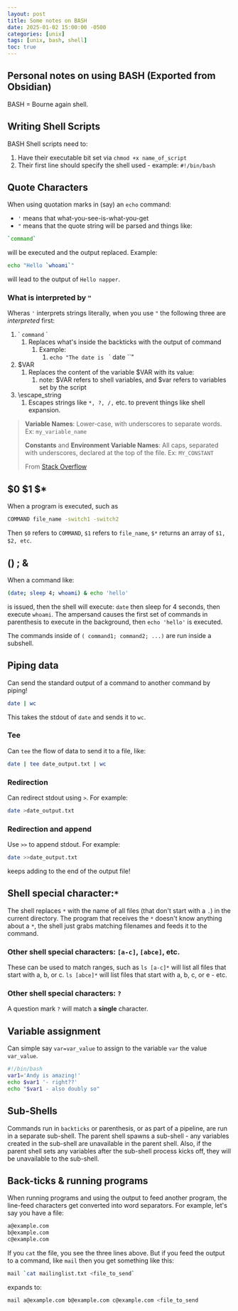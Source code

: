 ```yaml
---
layout: post
title: Some notes on BASH
date: 2025-01-02 15:00:00 -0500
categories: [unix]
tags: [unix, bash, shell]
toc: true
---
```


## Personal notes on using BASH (Exported from Obsidian)

BASH = Bourne again shell.

## Writing Shell Scripts

BASH Shell scripts need to:

1.  Have their executable bit set via `chmod +x name_of_script`
2.  Their first line should specify the shell used - example: `#!/bin/bash`

## Quote Characters

When using quotation marks in (say) an `echo` command:

- `'` means that what-you-see-is-what-you-get
- `"` means that the quote string will be parsed and things like:

```sh
`command`
```

will be executed and the output replaced. Example:

```sh
echo "Hello `whoami`"
```

will lead to the output of `Hello napper`.

### What is interpreted by `"`

Wheras `'` interprets strings literally, when you use `"` the following three are _interpreted_ first:

1.  \` `command` \`
    1. Replaces what's inside the backticks with the output of command
       1. Example:
          1. `echo "The date is ` \` date \``"
2.  $VAR
    1. Replaces the content of the variable $VAR with its value:
       1. note: $VAR refers to shell variables, and $var refers to variables set by the script
3.  \escape_string
    1. Escapes strings like `*, ?, /,` etc. to prevent things like shell expansion.

> **Variable Names**: Lower-case, with underscores to separate words. Ex: `my_variable_name`
>
> **Constants** and **Environment Variable Names**: All caps, separated with underscores, declared at the top of the file. Ex: `MY_CONSTANT`
>
> From [Stack Overflow](https://unix.stackexchange.com/questions/42847/are-there-naming-conventions-for-variables-in-shell-scripts)

## $0 $1 $\*

When a program is executed, such as

```sh
COMMAND file_name -switch1 -switch2
```

Then `$0` refers to `COMMAND`, `$1` refers to `file_name`, `$*` returns an array of `$1, $2, etc`.

## () ; &

When a command like:

```sh
(date; sleep 4; whoami) & echo 'hello'
```

is issued, then the shell will execute: `date` then sleep for 4 seconds, then execute `whoami`. The ampersand causes the first set of commands in parenthesis to execute in the background, then `echo 'hello'` is executed.

The commands inside of `( command1; command2; ...)` are run inside a subshell.

## Piping data

Can send the standard output of a command to another command by piping!

```sh
date | wc
```

This takes the stdout of `date` and sends it to `wc`.

### Tee

Can `tee` the flow of data to send it to a file, like:

```sh
date | tee date_output.txt | wc
```

### Redirection

Can redirect stdout using `>`. For example:

```sh
date >date_output.txt
```

### Redirection and append

Use `>>` to append stdout. For example:

```sh
date >>date_output.txt
```

keeps adding to the end of the output file!

## Shell special character:`*`

The shell replaces `*` with the name of all files (that don't start with a `.`) in the current directory. The program that receives the `*` doesn't know anything about a `*`, the shell just grabs matching filenames and feeds it to the command.

### Other shell special characters: `[a-c]`, `[abce]`, etc.

These can be used to match ranges, such as `ls [a-c]*` will list all files that start with a, b, or c.
`ls [abce]*` will list files that start with a, b, c, or e - etc.

### Other shell special characters: `?`

A question mark `?` will match a **single** character.

## Variable assignment

Can simple say `var=var_value` to assign to the variable `var` the value `var_value`.

```sh
#!/bin/bash
var1='Andy is amazing!'
echo $var1 '- right??'
echo "$var1 - also doubly so"
```

## Sub-Shells

Commands run in `backticks` or parenthesis, or as part of a pipeline, are run in a separate sub-shell. The parent shell spawns a sub-shell - any variables created in the sub-shell are unavailable in the parent shell. Also, if the parent shell sets any variables after the sub-shell process kicks off, they will be unavailable to the sub-shell.

## Back-ticks & running programs

When running programs and using the output to feed another program, the line-feed characters get converted into word separators. For example, let's say you have a file:

```txt
a@example.com
b@example.com
c@example.com
```

If you `cat` the file, you see the three lines above. But if you feed the output to a command, like `mail` then you get something like this:

```sh
mail `cat mailinglist.txt <file_to_send`
```

expands to:

```sh
mail a@example.com b@example.com c@example.com <file_to_send
```
